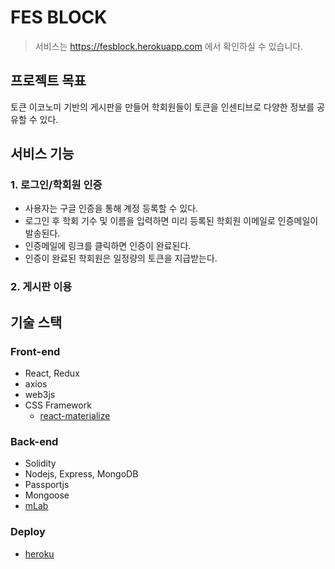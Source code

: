 # FES BLOCK

> 서비스는 https://fesblock.herokuapp.com 에서 확인하실 수 있습니다.

## 프로젝트 목표

토큰 이코노미 기반의 게시판을 만들어 학회원들이 토큰을 인센티브로 다양한 정보를 공유할 수 있다.

## 서비스 기능

### 1. 로그인/학회원 인증

* 사용자는 구글 인증을 통해 계정 등록할 수 있다.
* 로그인 후 학회 기수 및 이름을 입력하면 미리 등록된 학회원 이메일로 인증메일이 발송된다.
* 인증메일에 링크를 클릭하면 인증이 완료된다.
* 인증이 완료된 학회원은 일정량의 토큰을 지급받는다.

### 2. 게시판 이용

## 기술 스택

### Front-end

* React, Redux
* axios
* web3js
* CSS Framework
  * [react-materialize](https://github.com/react-materialize/react-materialize)

### Back-end

* Solidity
* Nodejs, Express, MongoDB
* Passportjs
* Mongoose
* [mLab](https://mlab.com/)

### Deploy

* [heroku](https://www.heroku.com/)
